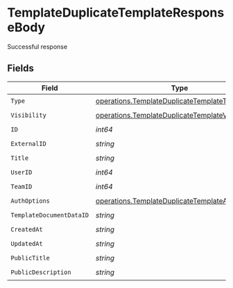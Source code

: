 # TemplateDuplicateTemplateResponseBody

Successful response


## Fields

| Field                                                                                                              | Type                                                                                                               | Required                                                                                                           | Description                                                                                                        |
| ------------------------------------------------------------------------------------------------------------------ | ------------------------------------------------------------------------------------------------------------------ | ------------------------------------------------------------------------------------------------------------------ | ------------------------------------------------------------------------------------------------------------------ |
| `Type`                                                                                                             | [operations.TemplateDuplicateTemplateType](../../models/operations/templateduplicatetemplatetype.md)               | :heavy_check_mark:                                                                                                 | N/A                                                                                                                |
| `Visibility`                                                                                                       | [operations.TemplateDuplicateTemplateVisibility](../../models/operations/templateduplicatetemplatevisibility.md)   | :heavy_check_mark:                                                                                                 | N/A                                                                                                                |
| `ID`                                                                                                               | *int64*                                                                                                            | :heavy_check_mark:                                                                                                 | N/A                                                                                                                |
| `ExternalID`                                                                                                       | *string*                                                                                                           | :heavy_check_mark:                                                                                                 | N/A                                                                                                                |
| `Title`                                                                                                            | *string*                                                                                                           | :heavy_check_mark:                                                                                                 | N/A                                                                                                                |
| `UserID`                                                                                                           | *int64*                                                                                                            | :heavy_check_mark:                                                                                                 | N/A                                                                                                                |
| `TeamID`                                                                                                           | *int64*                                                                                                            | :heavy_check_mark:                                                                                                 | N/A                                                                                                                |
| `AuthOptions`                                                                                                      | [operations.TemplateDuplicateTemplateAuthOptions](../../models/operations/templateduplicatetemplateauthoptions.md) | :heavy_check_mark:                                                                                                 | N/A                                                                                                                |
| `TemplateDocumentDataID`                                                                                           | *string*                                                                                                           | :heavy_check_mark:                                                                                                 | N/A                                                                                                                |
| `CreatedAt`                                                                                                        | *string*                                                                                                           | :heavy_check_mark:                                                                                                 | N/A                                                                                                                |
| `UpdatedAt`                                                                                                        | *string*                                                                                                           | :heavy_check_mark:                                                                                                 | N/A                                                                                                                |
| `PublicTitle`                                                                                                      | *string*                                                                                                           | :heavy_check_mark:                                                                                                 | N/A                                                                                                                |
| `PublicDescription`                                                                                                | *string*                                                                                                           | :heavy_check_mark:                                                                                                 | N/A                                                                                                                |